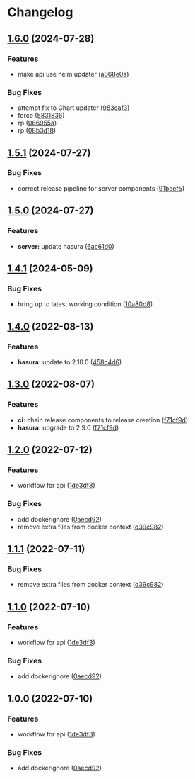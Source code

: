 # Changelog

## [1.6.0](https://github.com/radicand/cookbookery/compare/server-api-v1.5.1...server-api-v1.6.0) (2024-07-28)


### Features

* make api use helm updater ([a068e0a](https://github.com/radicand/cookbookery/commit/a068e0a9bab404c2e08a189def9b6f1f440b3d5e))


### Bug Fixes

* attempt fix to Chart updater ([983caf3](https://github.com/radicand/cookbookery/commit/983caf337ae6962636eb91aa3ee5cd2b1c90bc93))
* force ([5831836](https://github.com/radicand/cookbookery/commit/5831836b2b3b200ec0c991ac11adb06d842a0a7a))
* rp ([066955a](https://github.com/radicand/cookbookery/commit/066955a77ef991d4b9665e5ee0238ca6274a4659))
* rp ([08b3d18](https://github.com/radicand/cookbookery/commit/08b3d187afb61a1d98d917fdbe9f12776416930c))

## [1.5.1](https://github.com/radicand/cookbookery/compare/server-api-v1.5.0...server-api-v1.5.1) (2024-07-27)


### Bug Fixes

* correct release pipeline for server components ([91bcef5](https://github.com/radicand/cookbookery/commit/91bcef5b6b60d0c5f2eb66a6a2e65f955f73b1f7))

## [1.5.0](https://github.com/radicand/cookbookery/compare/server-api-v1.4.1...server-api-v1.5.0) (2024-07-27)


### Features

* **server:** update hasura ([6ac61d0](https://github.com/radicand/cookbookery/commit/6ac61d08dab44ddc2f0645b2486c5734c00c334e))

## [1.4.1](https://github.com/radicand/cookbookery/compare/server-api-v1.4.0...server-api-v1.4.1) (2024-05-09)


### Bug Fixes

* bring up to latest working condition ([10a80d8](https://github.com/radicand/cookbookery/commit/10a80d80e78fc75b3fc96e2577c6c2069b2b6874))

## [1.4.0](https://github.com/radicand/cookbookery/compare/server-api-v1.3.0...server-api-v1.4.0) (2022-08-13)


### Features

* **hasura:** update to 2.10.0 ([458c4d6](https://github.com/radicand/cookbookery/commit/458c4d60a8d1a72cea6178f5829a19d3b291dbd8))

## [1.3.0](https://github.com/radicand/cookbookery/compare/server-api-v1.2.0...server-api-v1.3.0) (2022-08-07)


### Features

* **ci:** chain release components to release creation ([f71cf9d](https://github.com/radicand/cookbookery/commit/f71cf9d94fc734dc4a710bc2509d776bf5c79b28))
* **hasura:** upgrade to 2.9.0 ([f71cf9d](https://github.com/radicand/cookbookery/commit/f71cf9d94fc734dc4a710bc2509d776bf5c79b28))

## [1.2.0](https://github.com/radicand/cookbookery/compare/server-api-v1.1.1...server-api-v1.2.0) (2022-07-12)


### Features

* workflow for api ([1de3df3](https://github.com/radicand/cookbookery/commit/1de3df3f45d19557b0040ebb7d5c6f17e47eaa6c))


### Bug Fixes

* add dockerignore ([0aecd92](https://github.com/radicand/cookbookery/commit/0aecd921e2dce3f080d9770b6895885d50e517c3))
* remove extra files from docker context ([d39c982](https://github.com/radicand/cookbookery/commit/d39c98292ca251909c0943075e043eb2036d9218))

## [1.1.1](https://github.com/radicand/cookbookery/compare/v1.1.0...v1.1.1) (2022-07-11)


### Bug Fixes

* remove extra files from docker context ([d39c982](https://github.com/radicand/cookbookery/commit/d39c98292ca251909c0943075e043eb2036d9218))

## [1.1.0](https://github.com/radicand/cookbookery/compare/v1.0.0...v1.1.0) (2022-07-10)


### Features

* workflow for api ([1de3df3](https://github.com/radicand/cookbookery/commit/1de3df3f45d19557b0040ebb7d5c6f17e47eaa6c))


### Bug Fixes

* add dockerignore ([0aecd92](https://github.com/radicand/cookbookery/commit/0aecd921e2dce3f080d9770b6895885d50e517c3))

## 1.0.0 (2022-07-10)


### Features

* workflow for api ([1de3df3](https://github.com/radicand/cookbookery/commit/1de3df3f45d19557b0040ebb7d5c6f17e47eaa6c))


### Bug Fixes

* add dockerignore ([0aecd92](https://github.com/radicand/cookbookery/commit/0aecd921e2dce3f080d9770b6895885d50e517c3))
